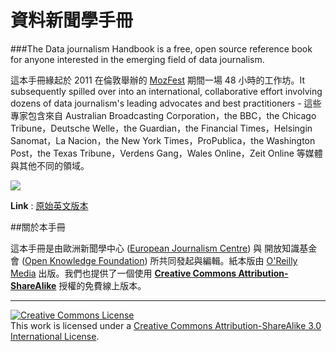 # 資料新聞學手冊

###The Data journalism Handbook is a free, open source reference book for anyone interested in the emerging field of data journalism.

這本手冊緣起於 2011 在倫敦舉辦的 [MozFest](http://datadrivenjournalism.net/news_and_analysis/hacks_and_hackers_gather_to_write_the_first_data_journalism_handbook) 期間一場 48 小時的工作坊。It subsequently spilled over into an international, collaborative effort involving dozens of data journalism's leading advocates and best practitioners - 這些專家包含來自 Australian Broadcasting Corporation，the BBC，the Chicago Tribune，Deutsche Welle，the Guardian，the Financial Times，Helsingin Sanomat，La Nacion，the New York Times，ProPublica，the Washington Post，the Texas Tribune，Verdens Gang，Wales Online，Zeit Online 等媒體與其他不同的領域。

![](http://datajournalismhandbook.org/djh-facing-left3.png)

**Link** : [原始英文版本](http://datajournalismhandbook.org/)


##關於本手冊

這本手冊是由歐洲新聞學中心 ([European Journalism Centre](http://www.ejc.net/)) 與 開放知識基金會 ([Open Knowledge Foundation](http://okfn.org/)) 所共同發起與編輯。紙本版由 [O'Reilly Media](http://oreilly.com/) 出版。我們也提供了一個使用 **[Creative Commons Attribution-ShareAlike](http://creativecommons.org/licenses/by-sa/3.0/)** 授權的免費線上版本。

<hr>
<a rel="license" href="http://creativecommons.org/licenses/by-sa/3.0/"><img alt="Creative Commons License" style="border-width:0" src="https://i.creativecommons.org/l/by-sa/3.0/88x31.png" /></a><br/>This work is licensed under a <a rel="license" href="http://creativecommons.org/licenses/by-sa/4.0/">Creative Commons Attribution-ShareAlike 3.0 International License</a>.
